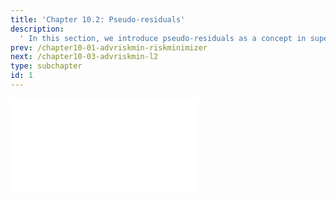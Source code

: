 ```yaml
---
title: 'Chapter 10.2: Pseudo-residuals'
description:
  ' In this section, we introduce pseudo-residuals as a concept in supervised regression and discuss the relation to gradient descent. '
prev: /chapter10-01-advriskmin-riskminimizer
next: /chapter10-03-advriskmin-l2
type: subchapter
id: 1
---
```



<!-- Hier jetzt die neuen Links einpflegen -->

<!--
<exercise id="1" title="Video Lecture">
<iframe width="100%" height="480" src="https://www.youtube.com/embed/OVD0HDZ39IU" frameborder="0" allow="accelerometer; autoplay; encrypted-media; gyroscope; picture-in-picture" allowfullscreen></iframe>
</exercise>
-->


<exercise id="2" title="Slides">
<object data="pdfs/10/slides-pseudoresiduals.pdf" type="application/pdf" style="width:100%;height:480px">
    <embed src="pdfs/10/slides-pseudoresiduals.pdf" type="application/pdf" />
</object>
</exercise>


